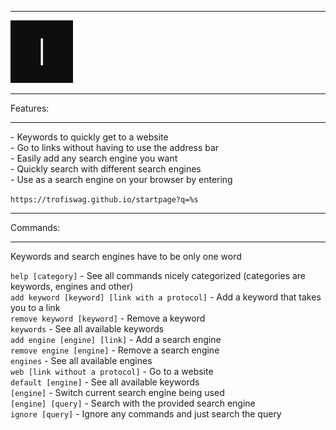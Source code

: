 <hr>
<div><img src="favicon/favicon.gif" width=100></div>
<hr>
Features:<br>
<hr>
- Keywords to quickly get to a website<br>
- Go to links without having to use the address bar<br>
- Easily add any search engine you want<br>
- Quickly search with different search engines<br>
- Use as a search engine on your browser by entering 

``` https://trofiswag.github.io/startpage?q=%s ```
<hr>
Commands:<br>
<hr>
Keywords and search engines have to be only one word<br>

``` help [category] ``` - See all commands nicely categorized (categories are keywords, engines and other)<br>
``` add keyword [keyword] [link with a protocol] ``` - Add a keyword that takes you to a link <br>
``` remove keyword [keyword] ``` - Remove a keyword<br>
``` keywords ``` - See all available keywords<br>
``` add engine [engine] [link] ``` - Add a search engine<br>
``` remove engine [engine] ``` - Remove a search engine<br>
``` engines ``` - See all available engines<br>
``` web [link without a protocol] ``` - Go to a website<br>
``` default [engine] ``` - See all available keywords<br>
``` [engine] ``` - Switch current search engine being used<br>
``` [engine] [query] ``` - Search with the provided search engine<br>
``` ignore [query] ``` - Ignore any commands and just search the query

